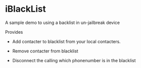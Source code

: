 # iBlackList
  A sample demo to using a backlist in un-jailbreak device
  
Provides

* Add contacter to blacklist from your local contacters.

* Remove contacter from blacklist

* Disconnect the calling which phonenumber is in the blacklist

